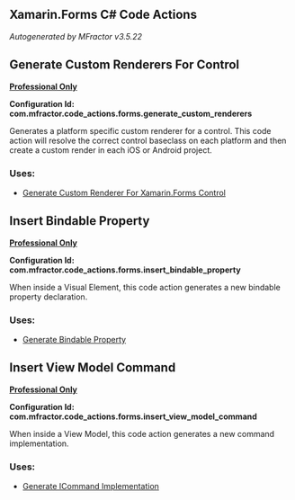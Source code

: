 ## Xamarin.Forms C# Code Actions
*Autogenerated by MFractor v3.5.22*
## Generate Custom Renderers For Control

**[Professional Only](https://www.mfractor.com/buy?utm_source=docs&utm_medium=professional_only)**

**Configuration Id: com.mfractor.code_actions.forms.generate_custom_renderers**

Generates a platform specific custom renderer for a control. This code action will resolve the correct control baseclass on each platform and then create a custom render in each iOS or Android project.


### Uses:

 * [Generate Custom Renderer For Xamarin.Forms Control](/code-generation/xamarin-forms.md#generate-custom-renderer-for-xamarin.forms-control)


## Insert Bindable Property

**[Professional Only](https://www.mfractor.com/buy?utm_source=docs&utm_medium=professional_only)**

**Configuration Id: com.mfractor.code_actions.forms.insert_bindable_property**

When inside a Visual Element, this code action generates a new bindable property declaration.


### Uses:

 * [Generate Bindable Property](/code-generation/xamarin-forms.md#generate-bindable-property)


## Insert View Model Command

**[Professional Only](https://www.mfractor.com/buy?utm_source=docs&utm_medium=professional_only)**

**Configuration Id: com.mfractor.code_actions.forms.insert_view_model_command**

When inside a View Model, this code action generates a new command implementation.


### Uses:

 * [Generate ICommand Implementation](/code-generation/xamarin-forms.md#generate-icommand-implementation)


